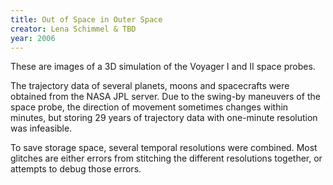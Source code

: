 ```yaml
---
title: Out of Space in Outer Space
creator: Lena Schimmel & TBD
year: 2006
---
```


These are images of a 3D simulation of the Voyager I and II space probes.

The trajectory data of several planets, moons and spacecrafts were obtained from the NASA JPL server. Due to the swing-by maneuvers of the space probe, the direction of movement sometimes changes within minutes, but storing 29 years of trajectory data with one-minute resolution was infeasible. 

To save storage space, several temporal resolutions were combined. Most glitches are either errors from stitching the different resolutions together, or attempts to debug those errors.
